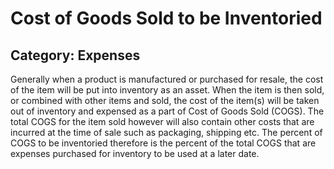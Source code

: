 # Cost of Goods Sold to be Inventoried
## Category: Expenses
Generally when a product is manufactured or purchased for resale, the cost of the item will be put into inventory as an asset. When the item is then sold, or combined with other items and sold, the cost of the item(s) will be taken out of inventory and expensed as a part of Cost of Goods Sold (COGS).
The total COGS for the item sold however will also contain other costs that are incurred at the time of sale such as packaging, shipping etc. The percent of COGS to be inventoried therefore is the percent of the total COGS that are expenses purchased for inventory to be used at a later date.
